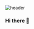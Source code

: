 ![header](https://capsule-render.vercel.app/api?type=cylinder&color=gradient&customColorList=2,5,10&section=header&height=250&text=안녕하녕~&desc=Hello%20Hi~&animation=fadeIn&fontSize=50)
### Hi there 👋

<!--
**clickang/clickang** is a ✨ _special_ ✨ repository because its `README.md` (this file) appears on your GitHub profile.

Here are some ideas to get you started:

- 🔭 I’m currently working on ...
- 🌱 I’m currently learning ...
- 👯 I’m looking to collaborate on ...
- 🤔 I’m looking for help with ...
- 💬 Ask me about ...
- 📫 How to reach me: ...
- 😄 Pronouns: ...
- ⚡ Fun fact: ...
-->
